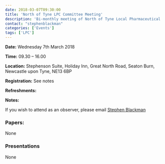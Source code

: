 ```yaml
---
date: 2018-03-07T09:30:00
title: 'North of Tyne LPC Committee Meeting'
description: 'Bi-monthly meeting of North of Tyne Local Pharmaceutical Committee'
contact: "stephenblackman"
categories: ['Events']
tags: ['LPC']
---
```


**Date:** Wednesday 7th March 2018

**Time:** 09.30 – 16.00  

**Location:** Stephenson Suite, Holiday Inn, Great North Road, Seaton Burn, Newcastle upon Tyne, NE13 6BP

**Registration:** See notes  

**Refreshments:** 

**Notes:**

If you wish to attend as an observer, please email [Stephen Blackman](Mailto:stephen.blackman@northoftynelpc.com)

### Papers:

None

### Presentations

None
